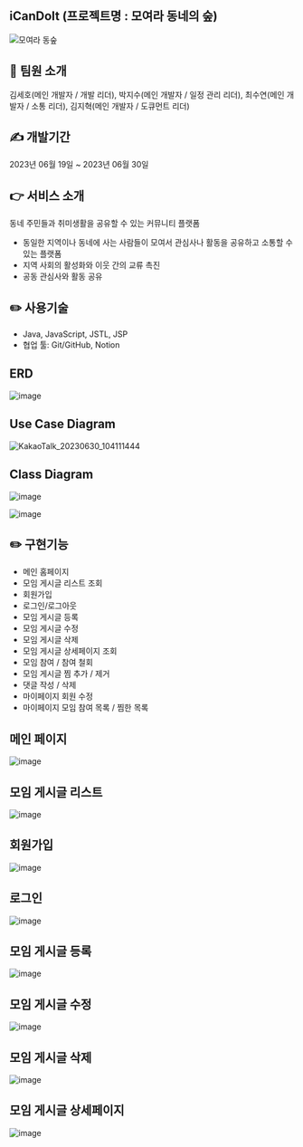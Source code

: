 ## iCanDoIt (프로젝트명 : 모여라 동네의 숲)
![모여라 동숲](https://github.com/hosose/iCanDoIt/assets/112751572/2a9ad197-ac77-4ae2-a284-59a444a4210b)

## 💁 팀원 소개

김세호(메인 개발자 / 개발 리더), 박지수(메인 개발자 / 일정 관리 리더), 최수연(메인 개발자 / 소통 리더), 김지혁(메인 개발자 / 도큐먼트 리더)

## ✍️ 개발기간

2023년 06월 19일 ~ 2023년 06월 30일

## 👉 서비스 소개

동네 주민들과 취미생활을 공유할 수 있는 커뮤니티 플랫폼

-   동일한 지역이나 동네에 사는 사람들이 모여서 관심사나 활동을 공유하고 소통할 수 있는 플랫폼
-   지역 사회의 활성화와 이웃 간의 교류 촉진
-   공동 관심사와 활동 공유

## ✏️ 사용기술

-   Java, JavaScript, JSTL, JSP
-   협업 툴: Git/GitHub, Notion

## ERD

![image](https://github.com/hosose/iCanDoIt/assets/112751572/96a9109f-34dc-4593-8d2f-cb2139ef97cc)

## Use Case Diagram

![KakaoTalk_20230630_104111444](https://github.com/hosose/iCanDoIt/assets/112751572/d17bd346-8978-430f-bacc-de84eb1e1d04)

## Class Diagram

![image](https://github.com/hosose/iCanDoIt/assets/112751572/6473f376-0d00-4fb0-82fa-cb61d31f75fc)

![image](https://github.com/hosose/iCanDoIt/assets/112751572/a11303dc-c244-4857-b2da-a55dd052886f)


## ✏️ 구현기능

- 메인 홈페이지
- 모임 게시글 리스트 조회
- 회원가입
- 로그인/로그아웃
- 모임 게시글 등록
- 모임 게시글 수정
- 모임 게시글 삭제
- 모임 게시글 상세페이지 조회
- 모임 참여 / 참여 철회
- 모임 게시글 찜 추가 / 제거
- 댓글 작성 / 삭제
- 마이페이지 회원 수정
- 마이페이지 모임 참여 목록 / 찜한 목록

## 메인 페이지

![image](https://github.com/hosose/iCanDoIt/assets/112751572/a4fb2d65-234f-40a6-93ca-95b6da0570f5)

## 모임 게시글 리스트

![image](https://github.com/hosose/iCanDoIt/assets/112751572/9edde57b-02a5-4507-b46f-ea182d5332e6)

## 회원가입

![image](https://github.com/hosose/iCanDoIt/assets/112751572/60e5709e-968a-47e9-8dc4-a91f8f0ab4c8)

## 로그인

![image](https://github.com/hosose/iCanDoIt/assets/112751572/e2c75efb-1624-4b9d-baf7-8055b8bd76cf)

## 모임 게시글 등록

![image](https://github.com/hosose/iCanDoIt/assets/112751572/5907168a-e9bb-4034-982e-a7c0b1698d73)

## 모임 게시글 수정

![image](https://github.com/hosose/iCanDoIt/assets/112751572/abf2ab90-fbdb-411a-9366-c90979704ce9)

## 모임 게시글 삭제

![image](https://github.com/hosose/iCanDoIt/assets/112751572/16ea238b-35b6-4f20-a817-86d791d9de50)

## 모임 게시글 상세페이지

![image](https://github.com/hosose/iCanDoIt/assets/112751572/84dea225-4b63-4b05-a6c8-bf03a2e2b147)
